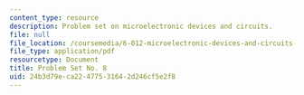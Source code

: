 ```yaml
---
content_type: resource
description: Problem set on microelectronic devices and circuits.
file: null
file_location: /coursemedia/6-012-microelectronic-devices-and-circuits-fall-2009/24b3d79eca22477531642d246cf5e2f8_MIT6_012F09_assn08.pdf
file_type: application/pdf
resourcetype: Document
title: Problem Set No. 8
uid: 24b3d79e-ca22-4775-3164-2d246cf5e2f8
---
```

